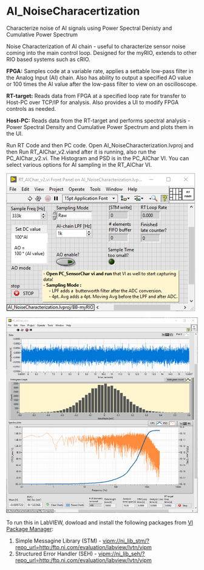 # AI_NoiseCharacertization
 Characterize noise of AI signals using Power Spectral Denisty and Cumulative Power Spectrum
 
Noise Characterization of AI chain - useful to characterize sensor noise coming into the main control loop. Designed for the myRIO, extends to other RIO based systems such as cRIO.

**FPGA:** Samples code at a variable rate, applies a settable low-pass filter in the Analog Input (AI) chain. Also has ability to output a specified AO value or 100 times the AI value after the low-pass filter to view on an oscilloscope.

**RT-target:** Reads data from FPGA at a specified loop rate for transfer to Host-PC over TCP/IP for analysis. Also provides a UI to modify FPGA controls as needed. 

**Host-PC:** Reads data from the RT-target and performs spectral analysis - Power Spectral Density and Cumulative Power Spectrum and plots them in the UI.

Run RT Code and then PC code. Open AI_NoiseCharacterization.lvproj and then Run RT_AIChar_v2.viand after it is running, also run the PC_AIChar_v2.vi. The Histogram and PSD is in the PC_AIChar VI. You can select various options for AI sampling in the RT_AIChar VI.

![RT-target front panel](ReadME_images/RT_UI.png "RT-target front panel")

![Host-PC front panel](ReadME_images/Host-PC_UI.png "Host-PC front panel")

To run this in LabVIEW, dowload and install the following packages from [VI Package Manager](http://www.ni.com/tutorial/54770/en/):
1. Simple Messagine Library (STM) - [vipm://ni_lib_stm/?repo_url=http:/ftp.ni.com/evaluation/labview/lvtn/vipm](vipm://ni_lib_stm/?repo_url=http:/ftp.ni.com/evaluation/labview/lvtn/vipm)
2. Structured Error Handler (SEH) - [vipm://ni_lib_seh/?repo_url=http:/ftp.ni.com/evaluation/labview/lvtn/vipm](vipm://ni_lib_seh/?repo_url=http:/ftp.ni.com/evaluation/labview/lvtn/vipm)

